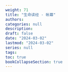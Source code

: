 ```yaml
---
weight: 71
title: "生命读经 - 帐幕"
authors: 
categories: null
description: 
draft: false
date: "2024-03-02"
lastmod: "2024-03-02"
series: null
tags:
toc: true
bookCollapseSection: true
---
```






